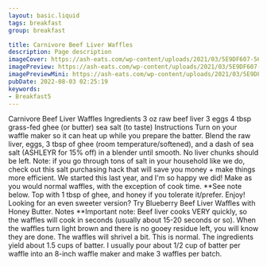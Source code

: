 ```yaml
---
layout: basic.liquid
tags: breakfast
group: breakfast

title: Carnivore Beef Liver Waffles
description: Page description
imageCover: https://ash-eats.com/wp-content/uploads/2021/03/5E9DF607-56E4-4410-A535-E7E35CBC9442-1-240x300.jpg
imagePreview: https://ash-eats.com/wp-content/uploads/2021/03/5E9DF607-56E4-4410-A535-E7E35CBC9442-1-240x300.jpg
imagePreviewMini: https://ash-eats.com/wp-content/uploads/2021/03/5E9DF607-56E4-4410-A535-E7E35CBC9442-1-240x300.jpg
pubDate: 2022-08-03 02:25:19
keywords:
- Breakfast5
---
```

Carnivore Beef Liver Waffles
Ingredients
3 oz raw beef liver
3 eggs
4 tbsp grass-fed ghee (or butter)
sea salt (to taste)
Instructions
Turn on your waffle maker so it can heat up while you prepare the batter.
Blend the raw liver, eggs, 3 tbsp of ghee (room temperature/softened), and a dash of sea salt (ASHLEYR for 15% off) in a blender until smooth. No liver chunks should be left.
Note: if you go through tons of salt in your household like we do, check out this salt purchasing hack that will save you money + make things more efficient. We started this last year, and I'm so happy we did!
Make as you would normal waffles, with the exception of cook time. **See note below.
Top with 1 tbsp of ghee, and honey if you tolerate it/prefer. Enjoy!
Looking for an even sweeter version? Try Blueberry Beef Liver Waffles with Honey Butter.
Notes
**Important note: Beef liver cooks VERY quickly, so the waffles will cook in seconds (usually about 15-20 seconds or so). When the waffles turn light brown and there is no gooey residue left, you will know they are done. The waffles will shrivel a bit. This is normal.
The ingredients yield about 1.5 cups of batter. I usually pour about 1/2 cup of batter per waffle into an 8-inch waffle maker and make 3 waffles per batch.

